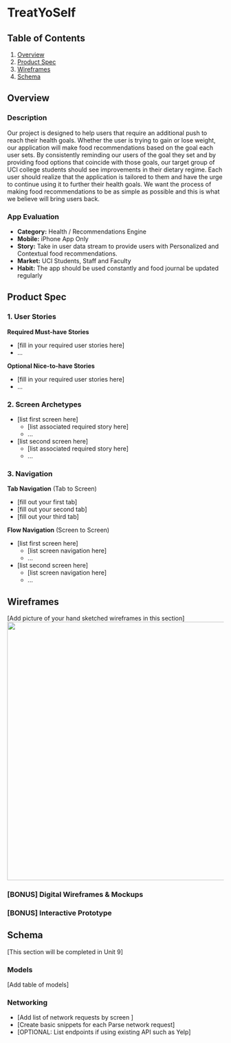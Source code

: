 # TreatYoSelf

## Table of Contents
1. [Overview](#Overview)
1. [Product Spec](#Product-Spec)
1. [Wireframes](#Wireframes)
2. [Schema](#Schema)

## Overview
### Description
Our project is designed to help users that require an additional push to reach their health goals. Whether the user is trying to gain or lose weight, our application will make food recommendations based on the goal each user sets. By consistently reminding our users of the goal they set and by providing food options that coincide with those goals, our target group of UCI college students should see improvements in their dietary regime. Each user should realize that the application is tailored to them and have the urge to continue using it to further their health goals. We want the process of making food recommendations to be as simple as possible and this is what we believe will bring users back.

### App Evaluation
- **Category:** Health / Recommendations Engine
- **Mobile:** iPhone App Only
- **Story:** Take in user data stream to provide users with Personalized and Contextual food recommendations.
- **Market:** UCI Students, Staff and Faculty
- **Habit:** The app should be used constantly and food journal be updated regularly

## Product Spec

### 1. User Stories

**Required Must-have Stories**

* [fill in your required user stories here]
* ...

**Optional Nice-to-have Stories**

* [fill in your required user stories here]
* ...

### 2. Screen Archetypes

* [list first screen here]
   * [list associated required story here]
   * ...
* [list second screen here]
   * [list associated required story here]
   * ...

### 3. Navigation

**Tab Navigation** (Tab to Screen)

* [fill out your first tab]
* [fill out your second tab]
* [fill out your third tab]

**Flow Navigation** (Screen to Screen)

* [list first screen here]
   * [list screen navigation here]
   * ...
* [list second screen here]
   * [list screen navigation here]
   * ...

## Wireframes
[Add picture of your hand sketched wireframes in this section]
<img src="YOUR_WIREFRAME_IMAGE_URL" width=600>

### [BONUS] Digital Wireframes & Mockups

### [BONUS] Interactive Prototype

## Schema 
[This section will be completed in Unit 9]
### Models
[Add table of models]
### Networking
- [Add list of network requests by screen ]
- [Create basic snippets for each Parse network request]
- [OPTIONAL: List endpoints if using existing API such as Yelp]
